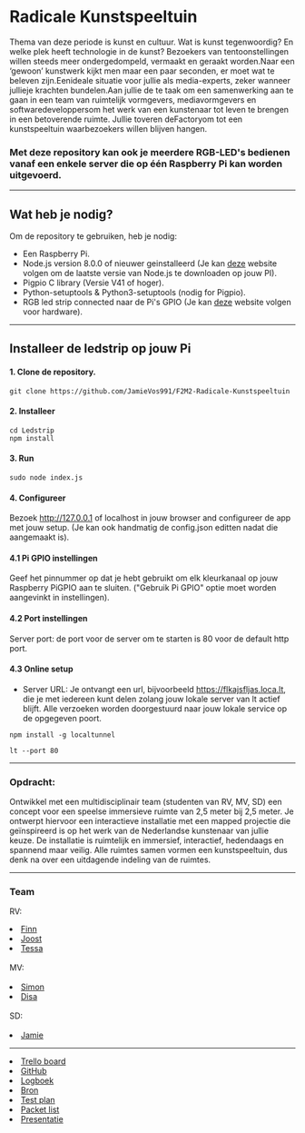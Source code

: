 # Radicale Kunstspeeltuin

Thema van deze periode is kunst en cultuur. Wat is kunst tegenwoordig? En welke plek heeft technologie in de kunst? Bezoekers van tentoonstellingen willen steeds meer ondergedompeld, vermaakt en geraakt worden.Naar een ‘gewoon’ kunstwerk kijkt men maar een paar seconden, er moet wat te beleven zijn.Eenideale situatie voor jullie als media-experts, zeker wanneer jullieje krachten bundelen.Aan jullie de te taak om een samenwerking aan te gaan in een team van ruimtelijk vormgevers, mediavormgevers en softwaredeveloppersom het werk van een kunstenaar tot leven te brengen in een betoverende ruimte. Jullie toveren deFactoryom tot een kunstspeeltuin waarbezoekers willen blijven hangen.

### Met deze repository kan ook je meerdere RGB-LED's bedienen vanaf een enkele server die op één Raspberry Pi kan worden uitgevoerd.

-----------------------------------------------------------------

## Wat heb je nodig?
Om de repository te gebruiken, heb je nodig:
* Een Raspberry Pi.
* Node.js version 8.0.0 of nieuwer geinstalleerd (Je kan [deze](https://github.com/nodesource/distributions/blob/master/README.md) website volgen om de laatste versie van Node.js te downloaden op jouw PI).
* Pigpio C library (Versie V41 of hoger).
* Python-setuptools & Python3-setuptools (nodig for Pigpio).
* RGB led strip connected naar de Pi's GPIO (Je kan [deze](http://dordnung.de/raspberrypi-ledstrip/) website volgen voor hardware).

-----------------------------------------------------------------

##  Installeer de ledstrip op jouw Pi

#### 1. Clone de repository.

```
git clone https://github.com/JamieVos991/F2M2-Radicale-Kunstspeeltuin
```
#### 2. Installeer 

```
cd Ledstrip
npm install
```
#### 3. Run
```
sudo node index.js
``` 
#### 4. Configureer
Bezoek http://127.0.0.1 of localhost in jouw browser and configureer de app met jouw setup. (Je kan ook handmatig de config.json editten nadat die aangemaakt is).

#### 4.1 Pi GPIO instellingen
Geef het pinnummer op dat je hebt gebruikt om elk kleurkanaal op jouw Raspberry PiGPIO aan te sluiten. ("Gebruik Pi GPIO" optie moet worden aangevinkt in instellingen).

#### 4.2 Port instellingen
Server port: de port voor de server om te starten is 80 voor de default http port.

#### 4.3 Online setup
- Server URL: Je ontvangt een url, bijvoorbeeld https://flkajsfljas.loca.lt, die je met iedereen kunt delen zolang jouw lokale server van lt actief blijft. Alle verzoeken worden doorgestuurd naar jouw lokale service op de opgegeven poort.

```
npm install -g localtunnel
```
```
lt --port 80
```
-----------------------------------------------------------------

### Opdracht:

Ontwikkel met een multidisciplinair team (studenten van RV, MV, SD) een concept voor een speelse immersieve ruimte van 2,5 meter bij 2,5 meter. Je ontwerpt hiervoor een interactieve installatie met een mapped projectie die geïnspireerd is op het werk van de Nederlandse kunstenaar van jullie keuze. De installatie is ruimtelijk en immersief, interactief, hedendaags en spannend maar veilig. Alle ruimtes samen vormen een kunstspeeltuin, dus denk na over een uitdagende indeling van de ruimtes.

----------------------------------------------------------------- 

<h3>Team</h3>

RV: <br>
<li><a href="https://www.linkedin.com/in/finnvansluis/?miniProfileUrn=urn%3Ali%3Afs_miniProfile%3AACoAADJNCqYBh1FKVtlLMVtKiCFEKqumi2HlFPg">Finn</a><br></li>
<li><a href="#">Joost</a><br></li>
<li><a href="#">Tessa</a><br></li><br>
MV:<br><br>
<li><a href="https://www.linkedin.com/insimon-van-trirum-552a281a8miniProfileUrn=urn%3Ali%3Afs_miniProfile%3AACoAADCP0w4BBIwQoFFH52GWnzbigp_s4bk5viY">Simon</a><br></li>
<li><a href="https://www.linkedin.com/in/disa-wilms-9236a81a3/?miniProfileUrn=urn%3Ali%3Afs_miniProfile%3AACoAAC-fXSsBt2efB5z0Sy0XWiczBvYfpJgBJ8s">Disa</a><br></li><br>
SD:<br><br>
<li><a href="https://www.linkedin.com/in/jamie-vos-0a0b4a18a/">Jamie</a><br></li>

----------------------------------------------------------------------

<li><a href="https://trello.com/b/qR8TTk2Y/radicale-kunstspeeltuin">Trello board</a></li>

<li><a href="https://github.com/JamieVos991/F2M6-Radicale-Kusntspeeltuin">GitHub</a></li>

<li><a href="#">Logboek</a></li>

<li><a href="#">Bron</a></li>

<li><a href="#">Test plan</a></li>

<li><a href="#">Packet list</a></li>

<li><a href="#">Presentatie</a></li>





